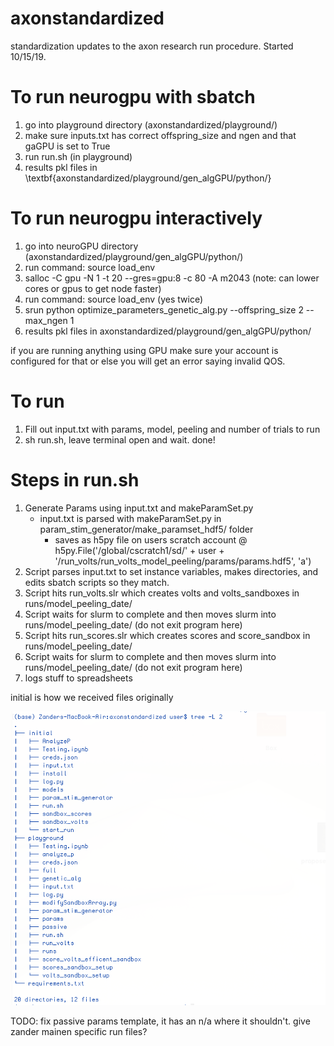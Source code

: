 # axonstandardized
standardization updates to the axon research run procedure. Started 10/15/19.

To run neurogpu with sbatch
===================================
1. go into playground directory (axonstandardized/playground/)
2. make sure inputs.txt has correct offspring_size and ngen and that gaGPU is set to True
3. run run.sh (in playground)
4. results pkl files in \textbf{axonstandardized/playground/gen_algGPU/python/}


To run neurogpu interactively
===================================
1. go into neuroGPU directory (axonstandardized/playground/gen_algGPU/python/)
2. run command: source load_env
3. salloc -C gpu -N 1 -t 20 --gres=gpu:8 -c 80  -A m2043 (note: can lower cores or gpus to get node faster)
4. run command: source load_env (yes twice)
5. srun python optimize_parameters_genetic_alg.py --offspring_size 2 --max_ngen 1
6. results pkl files in axonstandardized/playground/gen_algGPU/python/

if you are running anything using GPU make sure your account is configured for that or else you will get an error saying invalid QOS.


To run
=======================================
1. Fill out input.txt with params, model, peeling and number of trials to run
2. sh run.sh, leave terminal open and wait.
done!


Steps in run.sh
=======================================
1. Generate Params using input.txt and makeParamSet.py
    - input.txt is parsed with makeParamSet.py in param_stim_generator/make_paramset_hdf5/ folder
      - saves as h5py file on users scratch account @ h5py.File('/global/cscratch1/sd/' + user + '/run_volts/run_volts_model_peeling/params/params.hdf5', 'a')
2. Script parses input.txt to set instance variables, makes directories, and edits sbatch scripts so they match.
3. Script hits run_volts.slr which creates volts and volts_sandboxes in runs/model_peeling_date/
4. Script waits for slurm to complete and then moves slurm into runs/model_peeling_date/ (do not exit program here)
5. Script hits run_scores.slr which creates scores and score_sandbox in runs/model_peeling_date/
6. Script waits for slurm to complete and then moves slurm into runs/model_peeling_date/ (do not exit program here)
7. logs stuff to spreadsheets

initial is how we received files originally

![Proposed File Struct](/proposed_file_struct.png)


TODO: fix passive params template, it has an n/a where it shouldn't. give zander mainen specific run files?

